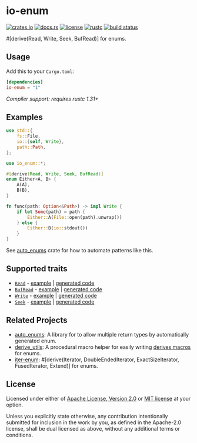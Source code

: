 # io-enum

[![crates.io](https://img.shields.io/crates/v/io-enum?style=flat-square&logo=rust)](https://crates.io/crates/io-enum)
[![docs.rs](https://img.shields.io/badge/docs.rs-io--enum-blue?style=flat-square&logo=docs.rs)](https://docs.rs/io-enum)
[![license](https://img.shields.io/badge/license-Apache--2.0_OR_MIT-blue?style=flat-square)](#license)
[![rustc](https://img.shields.io/badge/rustc-1.31+-blue?style=flat-square&logo=rust)](https://www.rust-lang.org)
[![build status](https://img.shields.io/github/actions/workflow/status/taiki-e/io-enum/ci.yml?branch=main&style=flat-square&logo=github)](https://github.com/taiki-e/io-enum/actions)

\#\[derive(Read, Write, Seek, BufRead)\] for enums.

## Usage

Add this to your `Cargo.toml`:

```toml
[dependencies]
io-enum = "1"
```

*Compiler support: requires rustc 1.31+*

## Examples

```rust
use std::{
    fs::File,
    io::{self, Write},
    path::Path,
};

use io_enum::*;

#[derive(Read, Write, Seek, BufRead)]
enum Either<A, B> {
    A(A),
    B(B),
}

fn func(path: Option<&Path>) -> impl Write {
    if let Some(path) = path {
        Either::A(File::open(path).unwrap())
    } else {
        Either::B(io::stdout())
    }
}
```

See [auto_enums] crate for how to automate patterns like this.

## Supported traits

- [`Read`](https://doc.rust-lang.org/std/io/trait.Read.html) - [example](https://github.com/taiki-e/io-enum/blob/HEAD/tests/expand/read.rs) | [generated code](https://github.com/taiki-e/io-enum/blob/HEAD/tests/expand/read.expanded.rs)
- [`BufRead`](https://doc.rust-lang.org/std/io/trait.BufRead.html) - [example](https://github.com/taiki-e/io-enum/blob/HEAD/tests/expand/buf_read.rs) | [generated code](https://github.com/taiki-e/io-enum/blob/HEAD/tests/expand/buf_read.expanded.rs)
- [`Write`](https://doc.rust-lang.org/std/io/trait.Write.html) - [example](https://github.com/taiki-e/io-enum/blob/HEAD/tests/expand/write.rs) | [generated code](https://github.com/taiki-e/io-enum/blob/HEAD/tests/expand/write.expanded.rs)
- [`Seek`](https://doc.rust-lang.org/std/io/trait.Seek.html) - [example](https://github.com/taiki-e/io-enum/blob/HEAD/tests/expand/seek.rs) | [generated code](https://github.com/taiki-e/io-enum/blob/HEAD/tests/expand/seek.expanded.rs)

## Related Projects

- [auto_enums]: A library for to allow multiple return types by automatically generated enum.
- [derive_utils]: A procedural macro helper for easily writing [derives macros][proc-macro-derive] for enums.
- [iter-enum]: \#\[derive(Iterator, DoubleEndedIterator, ExactSizeIterator, FusedIterator, Extend)\] for enums.

[auto_enums]: https://github.com/taiki-e/auto_enums
[derive_utils]: https://github.com/taiki-e/derive_utils
[iter-enum]: https://github.com/taiki-e/iter-enum
[proc-macro-derive]: https://doc.rust-lang.org/reference/procedural-macros.html#derive-macros

## License

Licensed under either of [Apache License, Version 2.0](LICENSE-APACHE) or
[MIT license](LICENSE-MIT) at your option.

Unless you explicitly state otherwise, any contribution intentionally submitted
for inclusion in the work by you, as defined in the Apache-2.0 license, shall
be dual licensed as above, without any additional terms or conditions.
